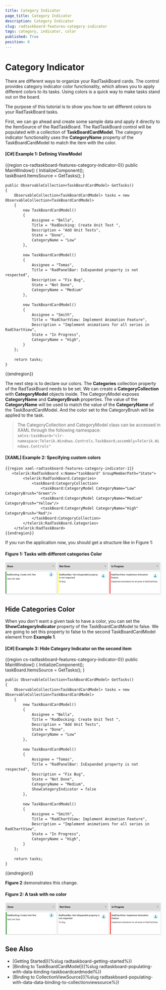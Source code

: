 ```yaml
---
title: Category Indicator
page_title: Category Indicator
description: Category Indicator
slug: radtaskboard-features-category-indicator
tags: category, indicator, color
published: True
position: 0
---
```


# Category Indicator

There are different ways to organize your RadTaskBoard cards. The control provides category indicator color functionality, which allows you to apply different colors to its tasks. Using colors is a quick way to make tasks stand out on the board. 

The purpose of this tutorial is to show you how to set different colors to your RadTaskBoard tasks.

First, we can go ahead and create some sample data and apply it directly to the ItemSource of the RadTaskBoard. The RadTaskBoard control will be populated with a collection of __TaskBoardCardModel__. The category indicator functionality uses the __CategoryName__ property of the TaskBoardCardModel to match the item with the color.

#### __[C#] Example 1: Defining ViewModel__
{{region cs-radtaskboard-features-category-indicator-0}}
    public MainWindow()
	{
		InitializeComponent();  
		taskBoard.ItemsSource = GetTasks();
	}

	public ObservableCollection<TaskBoardCardModel> GetTasks()
	{
		ObservableCollection<TaskBoardCardModel> tasks = new ObservableCollection<TaskBoardCardModel>
		{
			new TaskBoardCardModel()
			{
				Assignee = "Bella",
				Title = "RadDocking: Create Unit Test ",
				Description = "Add Unit Tests",
				State = "Done",
				CategoryName = "Low"
			},

			new TaskBoardCardModel()
			{
				Assignee = "Tomas",
				Title = "RadPanelBar: IsExpanded property is not respected",
				Description = "Fix Bug",
				State = "Not Done",
				CategoryName = "Medium"
			},

			new TaskBoardCardModel()
			{
				Assignee = "Smith",
				Title = "RadChartView: Implement Animation Feature",
				Description = "Implement animations for all series in RadChartView",
				State = "In Progress",
				CategoryName = "High",
			}
		};

		return tasks;
	}
{{endregion}}

The next step is to declare our colors. The __Categories__ collection property of the RadTaskBoard needs to be set. We can create a __CategoryCollection__ with __CategoryModel__ objects inside. The CategoryModel exposes __CategoryName__ and __CategoryBrush__ properties. The value of the __CategoryName__ will be used to match the value of the __CategoryName__ of the TaskBoardCardModel. And the color set to the CategoryBrush will be applied to the task.

>The CategoryCollection and CategoryModel class can be accessed in XAML through the following namespace:  
>`xmlns:taskBoard="clr-namespace:Telerik.Windows.Controls.TaskBoard;assembly=Telerik.Windows.Controls"`

#### __[XAML] Example 2: Specifying custom colors__
	{{region xaml-radtaskboard-features-category-indicator-1}}
	   <telerik:RadTaskBoard x:Name="taskBoard" GroupMemberPath="State">
			<telerik:RadTaskBoard.Categories>
				<taskBoard:CategoryCollection>
					<taskBoard:CategoryModel CategoryName="Low" CategoryBrush="Green"/>
					<taskBoard:CategoryModel CategoryName="Medium" CategoryBrush="Yellow"/>
					<taskBoard:CategoryModel CategoryName="High" CategoryBrush="Red"/>
				</taskBoard:CategoryCollection>
			</telerik:RadTaskBoard.Categories>
		</telerik:RadTaskBoard>
	{{endregion}}

If you run the application now, you should get a structure like in Figure 1:
#### Figure 1: Tasks with different categories Color
![Telerik TaskBoard Category Indicator 0](images/taskboard_indicator_color_0.png)

## Hide Categories Color

When you don't want a given task to have a color, you can set the __ShowCategoryIndicator__ property of the TaskBoardCardModel to false. We are going to set this property to false to the second TaskBoardCardModel element from __Example 1__. 

#### __[C#] Example 3: Hide Category Indicator on the second item__
{{region cs-radtaskboard-features-category-indicator-0}}
    public MainWindow()
	{
		InitializeComponent();  
		taskBoard.ItemsSource = GetTasks();
	}

	public ObservableCollection<TaskBoardCardModel> GetTasks()
	{
		ObservableCollection<TaskBoardCardModel> tasks = new ObservableCollection<TaskBoardCardModel>
		{
			new TaskBoardCardModel()
			{
				Assignee = "Bella",
				Title = "RadDocking: Create Unit Test ",
				Description = "Add Unit Tests",
				State = "Done",
				CategoryName = "Low"
			},

			new TaskBoardCardModel()
			{
				Assignee = "Tomas",
				Title = "RadPanelBar: IsExpanded property is not respected",
				Description = "Fix Bug",
				State = "Not Done",
				CategoryName = "Medium",
				ShowCategoryIndicator = false
			},

			new TaskBoardCardModel()
			{
				Assignee = "Smith",
				Title = "RadChartView: Implement Animation Feature",
				Description = "Implement animations for all series in RadChartView",
				State = "In Progress",
				CategoryName = "High",
			}
		};

		return tasks;
	}
{{endregion}}

__Figure 2__ demonstrates this change.

#### Figure 2: A task with no color
![Telerik TaskBoard categories Color 1](images/taskboard_indicator_color_1.png)

## See Also
 * [Getting Started]({%slug radtaskboard-getting-started%})
 * [Binding to TaskBoardCardModel]({%slug radtaskboard-populating-with-data-binding-taskboardcardmodel%})
 * [Binding to CollectionViewSource]({%slug radtaskboard-populating-with-data-data-binding-to-collectionviewsource%})